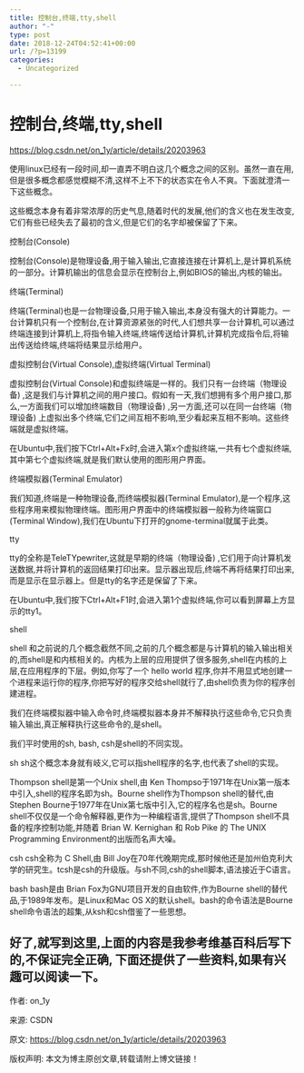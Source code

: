 ```yaml
---
title: 控制台,终端,tty,shell
author: "-"
type: post
date: 2018-12-24T04:52:41+00:00
url: /?p=13199
categories:
  - Uncategorized

---
```

# 控制台,终端,tty,shell
https://blog.csdn.net/on_1y/article/details/20203963

使用linux已经有一段时间,却一直弄不明白这几个概念之间的区别。虽然一直在用,但是很多概念都感觉模糊不清,这样不上不下的状态实在令人不爽。下面就澄清一下这些概念。

这些概念本身有着非常浓厚的历史气息,随着时代的发展,他们的含义也在发生改变,它们有些已经失去了最初的含义,但是它们的名字却被保留了下来。

控制台(Console)
  
控制台(Console)是物理设备,用于输入输出,它直接连接在计算机上,是计算机系统的一部分。计算机输出的信息会显示在控制台上,例如BIOS的输出,内核的输出。

终端(Terminal)
  
终端(Terminal)也是一台物理设备,只用于输入输出,本身没有强大的计算能力。一台计算机只有一个控制台,在计算资源紧张的时代,人们想共享一台计算机,可以通过终端连接到计算机上,将指令输入终端,终端传送给计算机,计算机完成指令后,将输出传送给终端,终端将结果显示给用户。

虚拟控制台(Virtual Console),虚拟终端(Virtual Terminal)
  
虚拟控制台(Virtual Console)和虚拟终端是一样的。我们只有一台终端（物理设备) ,这是我们与计算机之间的用户接口。假如有一天,我们想拥有多个用户接口,那么,一方面我们可以增加终端数目（物理设备) ,另一方面,还可以在同一台终端（物理设备) 上虚拟出多个终端,它们之间互相不影响,至少看起来互相不影响。这些终端就是虚拟终端。

在Ubuntu中,我们按下Ctrl+Alt+Fx时,会进入第x个虚拟终端,一共有七个虚拟终端,其中第七个虚拟终端,就是我们默认使用的图形用户界面。

终端模拟器(Terminal Emulator)
  
我们知道,终端是一种物理设备,而终端模拟器(Terminal Emulator),是一个程序,这些程序用来模拟物理终端。图形用户界面中的终端模拟器一般称为终端窗口(Terminal Window),我们在Ubuntu下打开的gnome-terminal就属于此类。

tty
  
tty的全称是TeleTYpewriter,这就是早期的终端（物理设备) ,它们用于向计算机发送数据,并将计算机的返回结果打印出来。显示器出现后,终端不再将结果打印出来,而是显示在显示器上。但是tty的名字还是保留了下来。

在Ubuntu中,我们按下Ctrl+Alt+F1时,会进入第1个虚拟终端,你可以看到屏幕上方显示的tty1。

shell
  
shell 和之前说的几个概念截然不同,之前的几个概念都是与计算机的输入输出相关的,而shell是和内核相关的。内核为上层的应用提供了很多服务,shell在内核的上层,在应用程序的下层。例如,你写了一个 hello world 程序,你并不用显式地创建一个进程来运行你的程序,你把写好的程序交给shell就行了,由shell负责为你的程序创建进程。

我们在终端模拟器中输入命令时,终端模拟器本身并不解释执行这些命令,它只负责输入输出,真正解释执行这些命令的,是shell。

我们平时使用的sh, bash, csh是shell的不同实现。

sh sh这个概念本身就有岐义,它可以指shell程序的名字,也代表了shell的实现。

Thompson shell是第一个Unix shell,由 Ken Thompso于1971年在Unix第一版本中引入,shell的程序名即为sh。Bourne shell作为Thompson shell的替代,由 Stephen Bourne于1977年在Unix第七版中引入,它的程序名也是sh。Bourne shell不仅仅是一个命令解释器,更作为一种编程语言,提供了Thompson shell不具备的程序控制功能,并随着 Brian W. Kernighan 和 Rob Pike 的 The UNIX Programming Environment的出版而名声大噪。

csh csh全称为 C Shell,由 Bill Joy在70年代晚期完成,那时候他还是加州伯克利大学的研究生。tcsh是csh的升级版。与sh不同,csh的shell脚本,语法接近于C语言。

bash bash是由 Brian Fox为GNU项目开发的自由软件,作为Bourne shell的替代品,于1989年发布。是Linux和Mac OS X的默认shell。bash的命令语法是Bourne shell命令语法的超集,从ksh和csh借鉴了一些思想。

## 好了,就写到这里,上面的内容是我参考维基百科后写下的,不保证完全正确, 下面还提供了一些资料,如果有兴趣可以阅读一下。

作者: on_1y
  
来源: CSDN
  
原文: https://blog.csdn.net/on_1y/article/details/20203963
  
版权声明: 本文为博主原创文章,转载请附上博文链接！